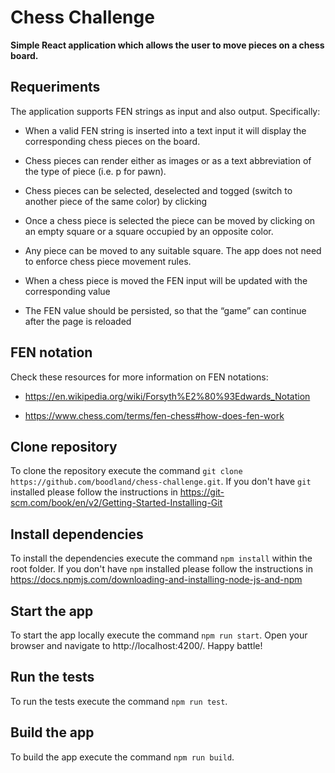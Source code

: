 # Chess Challenge

**Simple React application which allows the user to move pieces on a chess board.**

## Requeriments

The application supports FEN strings as input and also output. Specifically:

- When a valid FEN string is inserted into a text input it will display the corresponding chess pieces on the board.

- Chess pieces can render either as images or as a text abbreviation of the type of piece (i.e. p for pawn).

- Chess pieces can be selected, deselected and togged (switch to another piece of the same color) by clicking

- Once a chess piece is selected the piece can be moved by clicking on an empty square or a square occupied by an opposite color.

- Any piece can be moved to any suitable square. The app does not need to enforce chess piece movement rules.

- When a chess piece is moved the FEN input will be updated with the corresponding value

- The FEN value should be persisted, so that the “game” can continue after the page is reloaded

## FEN notation

Check these resources for more information on FEN notations:

- https://en.wikipedia.org/wiki/Forsyth%E2%80%93Edwards_Notation

- https://www.chess.com/terms/fen-chess#how-does-fen-work


## Clone repository

To clone the repository execute the command `git clone https://github.com/boodland/chess-challenge.git`. If you don't have `git` installed please follow the instructions in https://git-scm.com/book/en/v2/Getting-Started-Installing-Git

## Install dependencies

To install the dependencies execute the command `npm install` within the root folder. If you don't have `npm` installed please follow the instructions in https://docs.npmjs.com/downloading-and-installing-node-js-and-npm


## Start the app

To start the app locally execute the command `npm run start`. Open your browser and navigate to http://localhost:4200/. Happy battle!


## Run the tests

To run the tests execute the command `npm run test`.


## Build the app

To build the app execute the command `npm run build`.